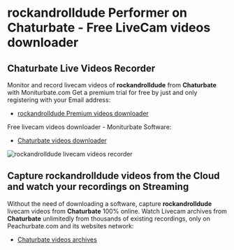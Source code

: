 # rockandrolldude Performer on Chaturbate - Free LiveCam videos downloader

## Chaturbate Live Videos Recorder

Monitor and record livecam videos of **rockandrolldude** from **Chaturbate** with Moniturbate.com
Get a premium trial for free by just and only registering with your Email address:
* [rockandrolldude Premium videos downloader](https://moniturbate.com/request-demo-licence-key.html)

Free livecam videos downloader - Moniturbate Software:
* [Chaturbate videos downloader](https://moniturbate.com/moniturbate-download-software.html)

![rockandrolldude livecam videos recorder](https://peachurnet.com/templates/moniturbate-software.png)


## Capture rockandrolldude videos from the Cloud and watch your recordings on Streaming

Without the need of downloading a software, capture **rockandrolldude** livecam videos from **Chaturbate** 100% online.
Watch Livecam archives from **Chaturbate** unlimitedly from thousands of existing recordings, only on Peachurbate.com and its websites network:
* [Chaturbate videos archives](https://peachurnet.com/)